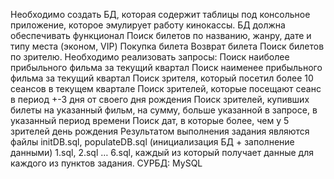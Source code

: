 Необходимо создать БД, которая содержит таблицы под консольное приложение, которое эмулирует работу кинокассы.
БД должна обеспечивать функционал
Поиск билетов по названию, жанру, дате и типу места (эконом, VIP)
Покупка билета
Возврат билета
Поиск билетов по зрителю.
Необходимо реализовать запросы:
Поиск наиболее прибыльного фильма за текущий квартал
Поиск наименее прибыльного фильма за текущий квартал
Поиск зрителя, который посетил более 10 сеансов в текущем квартале
Поиск зрителей, которые посещают сеанс в период +-3 дня от своего дня рождения
Поиск зрителей, купивших билеты на указанный фильм, на сумму, больше указанной в запросе, в указанный период времени
Поиск дат, в которые более, чем у 5 зрителей день рождения
Результатом выполнения задания являются файлы initDB.sql, populateDB.sql (инициализация БД + заполнение данными) 1.sql, 2.sql … 6.sql, каждый из который получает данные для каждого из пунктов задания.
СУРБД: MySQL
